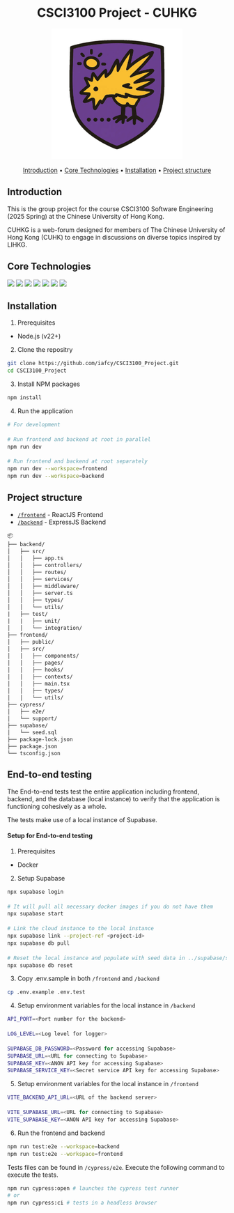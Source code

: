 <div align= "center">
    <h1>CSCI3100 Project - CUHKG</h1>
</div>

<div align="center">
<img src="frontend/public/logo.webp" style="width: 300px" alt="CUHKG-logo, generated by GPT-4o">
</div>

<p align="center">
   <a href="#introduction" target="_blank">Introduction</a>
    •
   <a href="#core-technologies" target="_blank">Core Technologies</a>
    •
   <a href="#installation" target="_blank">Installation</a>
    •
   <a href="#project-structure" target="_blank">Project structure</a>
</p>

## Introduction

This is the group project for the course CSCI3100 Software Engineering (2025 Spring) at the Chinese University of Hong Kong.

CUHKG is a web-forum designed for members of The Chinese University of Hong Kong (CUHK) to engage in discussions on diverse topics inspired by LIHKG.

## Core Technologies

<div>
    <img src="https://img.shields.io/badge/TypeScript-007ACC?style=for-the-badge&logo=typescript&logoColor=white">
    <img src="https://img.shields.io/badge/React-20232A?style=for-the-badge&logo=react&logoColor=61DAFB">
    <img src="https://img.shields.io/badge/Material%20UI-007FFF?style=for-the-badge&logo=mui&logoColor=white">
    <img src="https://img.shields.io/badge/Node%20js-339933?style=for-the-badge&logo=nodedotjs&logoColor=white">
    <img src="https://img.shields.io/badge/Express%20js-000000?style=for-the-badge&logo=express&logoColor=white">
    <img src="https://img.shields.io/badge/Supabase-181818?style=for-the-badge&logo=supabase&logoColor=white">
    <img src="https://img.shields.io/badge/Cypress-17202C?style=for-the-badge&logo=cypress&logoColor=white">
</div>

## Installation

1. Prerequisites

- Node.js (v22+)

2. Clone the repositry

```bash
git clone https://github.com/iafcy/CSCI3100_Project.git
cd CSCI3100_Project
```

3. Install NPM packages

```bash
npm install
```

4. Run the application

```bash
# For development

# Run frontend and backend at root in parallel
npm run dev

# Run frontend and backend at root separately
npm run dev --workspace=frontend
npm run dev --workspace=backend
```

## Project structure

- [`/frontend`](frontend/README.md) - ReactJS Frontend
- [`/backend`](backend/README.md) - ExpressJS Backend

```
📦
├── backend/
│   ├── src/
│   │   ├── app.ts
│   │   ├── controllers/
│   │   ├── routes/
│   │   ├── services/
│   │   ├── middleware/
│   │   ├── server.ts
│   │   ├── types/
│   │   └── utils/
|   ├── test/
|   |   ├── unit/
│   │   └── integration/
├── frontend/
│   ├── public/
│   ├── src/
│   │   ├── components/
│   │   ├── pages/
│   │   ├── hooks/
│   │   ├── contexts/
│   │   ├── main.tsx
│   │   ├── types/
│   │   └── utils/
├── cypress/
│   ├── e2e/
│   └── support/
├── supabase/
│   └── seed.sql
├── package-lock.json
├── package.json
└── tsconfig.json
```

## End-to-end testing

The End-to-end tests test the entire application including frontend, backend, and the database (local instance) to verify that the application is functioning cohesively as a whole.

The tests make use of a local instance of Supabase.

#### Setup for End-to-end testing

1. Prerequisites

- Docker

2. Setup Supabase

```bash
npx supabase login

# It will pull all necessary docker images if you do not have them
npx supabase start

# Link the cloud instance to the local instance
npx supabase link --project-ref <project-id>
npx supabase db pull

# Reset the local instance and populate with seed data in ../supabase/seed.sql
npx supabase db reset
```

3. Copy .env.sample in both `/frontend` and `/backend`

```bash
cp .env.example .env.test
```

4. Setup environment variables for the local instance in `/backend`

```bash
API_PORT=<Port number for the backend>

LOG_LEVEL=<Log level for logger>

SUPABASE_DB_PASSWORD=<Password for accessing Supabase>
SUPABASE_URL=<URL for connecting to Supabase>
SUPABASE_KEY=<ANON API key for accessing Supabase>
SUPABASE_SERVICE_KEY=<Secret service API key for accessing Supabase>
```

5. Setup environment variables for the local instance in `/frontend`

```bash
VITE_BACKEND_API_URL=<URL of the backend server>

VITE_SUPABASE_URL=<URL for connecting to Supabase>
VITE_SUPABASE_KEY=<ANON API key for accessing Supabase>
```

6. Run the frontend and backend

```bash
npm run test:e2e --workspace=backend
npm run test:e2e --workspace=frontend
```

Tests files can be found in `/cypress/e2e`. Execute the following command to execute the tests.

```bash
npm run cypress:open # launches the cypress test runner
# or
npm run cypress:ci # tests in a headless browser
```
